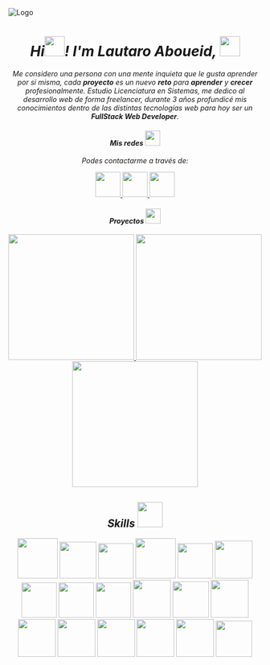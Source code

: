 ![Logo](https://i.ibb.co/Dz5Twt5/WEB-DEVELOPER-2.png)
<em>

<h1 align="center">Hi<img width="40" src="https://em-content.zobj.net/source/microsoft-teams/337/waving-hand_medium-light-skin-tone_1f44b-1f3fc_1f3fc.png">! I'm Lautaro Aboueid, <img height="40" src="https://i.ibb.co/0BYvp1Q/Agregar-un-t-tulo.png">
</h1>

<p align="center">Me considero una persona con una mente inquieta que le gusta aprender por sí misma, cada <strong>proyecto</strong> es un nuevo <strong>reto</strong> para <strong>aprender</strong> y <strong>crecer</strong> profesionalmente.
Estudio Licenciatura en Sistemas, me dedico al desarrollo web de forma freelancer, durante 3 años profundicé mis conocimientos dentro de las distintas tecnologías web para hoy ser un <strong>FullStack Web Developer</strong>.
</p>

<div align="center">
<h4> Mis redes <img width="30" src="https://emojipedia-us.s3.amazonaws.com/source/microsoft-teams/337/grinning-face_1f600.png"> </h4>

<p>Podes contactarme a través de: <p>

<a href="https://twitter.com/zav_dev">
<img width="50" src="https://cdn.discordapp.com/attachments/743982074553172058/1003072010915680338/icons8-twitter-cuadrado-96.png">
</a>
<a href="https://www.instagram.com/aboueidd.lautaro/">
<img width="50" src="https://cdn.discordapp.com/attachments/743982074553172058/1003072011465146408/icons8-instagram-240.png">
</a>
<a href="https://www.linkedin.com/in/lautaro-abou-eid-1a8b88225">
<img width="50" src="https://cdn.discordapp.com/attachments/743982074553172058/1003072012148813904/icons8-linkedin-480.png">
</a>
</div>

<div align="center">
<h4>Proyectos <img width="30" src="https://emojipedia-us.s3.amazonaws.com/source/microsoft-teams/337/rocket_1f680.png"></h4>
<a href="https://dizeid-drinks.store/">
<img width="250" src="https://aboueidlautaro.vercel.app/assets/project1.ef7f3ba1.png">
</a>
<a href="https://react-fb-3367b.web.app/">
<img width="250" src="https://aboueidlautaro.vercel.app/assets/project2.12b51195.png">
</a>
<a href="https://blog-jwt.netlify.app/">
<img width="250" src="https://aboueidlautaro.vercel.app/assets/project3.1383e147.png">
</a>
</div>

<div align="center">
<h2>Skills <img width="50" src="https://emojipedia-us.s3.amazonaws.com/source/microsoft-teams/337/technologist-light-skin-tone_1f9d1-1f3fb-200d-1f4bb.png"></h2>
<img width="80" src="https://img.icons8.com/plasticine/512/react.png">
<img width="73" src="https://img.icons8.com/color/512/javascript--v1.png">
<img width="70" src="https://img.icons8.com/color/512/angularjs.png">
<img width="80" src="https://img.icons8.com/color/512/mysql-logo.png">
<img width="70" src="https://img.icons8.com/fluency/480/node-js.png">
<img width="75" src="https://img.icons8.com/color/512/tailwindcss.png">
<img width="70" src="https://img.icons8.com/color/512/css3.png">
<img width="70" src="https://img.icons8.com/color/512/html-5--v1.png">
<img width="70" src="https://img.icons8.com/color/512/sass.png">
<img width="75" src="https://img.icons8.com/color/512/git.png">
<img width="72" src="https://img.icons8.com/color/200/json--v1.png">
<img width="75" src="https://img.icons8.com/color/512/firebase.png">
<img width="75" src="https://img.icons8.com/color/512/adobe-creative-cloud--v1.png">
<img width="75" src="https://img.icons8.com/color/512/microsoft-office-2019.png">
<img width="75" src="https://img.icons8.com/color/512/python--v1.png">
<img width="75" src="https://img.icons8.com/color/512/django.png">
<img width="75" src="https://img.icons8.com/officel/512/php-logo.png">
<img width="72" src="https://img.icons8.com/external-flaticons-flat-flat-icons/200/external-api-no-code-flaticons-flat-flat-icons.png">

</div>
</em>
